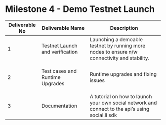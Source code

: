 # Milestone 4 - Demo Testnet Launch



| Deliverable No | Deliverable Name                          | Description                                                                                      |
| -------------- | ----------------------------------------- | ------------------------------------------------------------------------------------------------ |
| 1              | Testnet Launch and verification           | Launching a demoable testnet by running more nodes to ensure n/w connectivity and stability.     |
| 2              | <p>Test cases and Runtime<br>Upgrades</p> | Runtime upgrades and fixing issues                                                               |
| 3              | Documentation                             | A tutorial on how to launch your own social network and connect to the api’s using social.li sdk |

